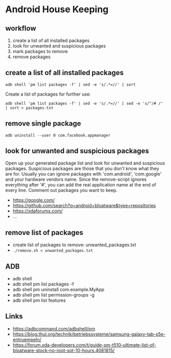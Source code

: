# Android House Keeping

## workflow

1. create a list of all installed packages
2. look for unwanted and suspicious packages
3. mark packages to remove
4. remove packages

## create a list of all installed packages

    adb shell 'pm list packages -f' | sed -e 's/.*=//' | sort

Create a list of packages for further use:

    adb shell 'pm list packages -f' | sed -e 's/.*=//' | sed -e 's/^/# /' | sort > packages.txt

## remove single package

    adb uninstall --user 0 com.facebook.appmanager

## look for unwanted and suspicious packages

Open up your generated package list and look for unwanted and suspicious packages. Suspicious packages are those that
you don't know what they are for. Usually you can ignore packages with 'com.android', 'com.google' and your hardware
vendors name.
Since the remove-script ignores everything after '#', you can add the real application name at the end of every line.
Comment out packages you want to keep.

* https://google.com/
* https://github.com/search?q=android+bloatware&type=repositories
* https://xdaforums.com/
* ...

## remove list of packages

* create list of packages to remove: unwanted_packages.txt
* `./remove.sh < unwanted_packages.txt`

## ADB

* adb shell
* adb shell pm list packages -f
* adb shell pm uninstall com.example.MyApp
* adb shell pm list permission-groups -g
* adb shell pm list features

## Links

* https://adbcommand.com/adbshell/pm
* https://blog.thul.org/technik/betriebssysteme/samsung-galaxy-tab-s5e-entruempeln/
* https://forum.xda-developers.com/t/guide-sm-t510-ultimate-list-of-bloatware-stock-no-root-sot-10-hours.4081815/
